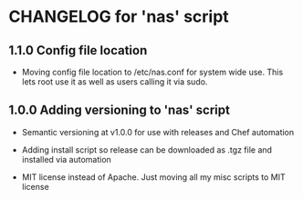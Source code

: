 # CHANGELOG for 'nas' script

## 1.1.0 Config file location

* Moving config file location to /etc/nas.conf for system wide use. This lets root use it as well as users calling it via sudo.

## 1.0.0 Adding versioning to 'nas' script

* Semantic versioning at v1.0.0 for use with releases and Chef automation

* Adding install script so release can be downloaded as .tgz file and installed via automation

* MIT license instead of Apache. Just moving all my misc scripts to MIT license
